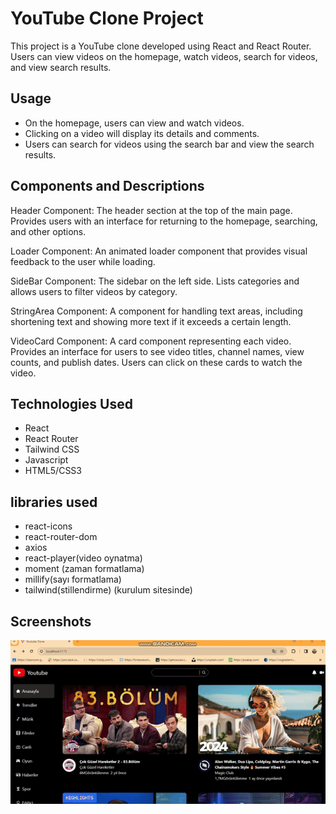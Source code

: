 <h1>YouTube Clone Project</h1>

This project is a YouTube clone developed using React and React Router. Users can view videos on the homepage, watch videos, search for videos, and view search results.

<h2> Usage</h2>

- On the homepage, users can view and watch videos.
- Clicking on a video will display its details and comments.
- Users can search for videos using the search bar and view the search results.

<h2>Components and Descriptions </h2>

Header Component:
The header section at the top of the main page. Provides users with an interface for returning to the homepage, searching, and other options.

Loader Component:
An animated loader component that provides visual feedback to the user while loading.

SideBar Component:
The sidebar on the left side. Lists categories and allows users to filter videos by category.

StringArea Component:
A component for handling text areas, including shortening text and showing more text if it exceeds a certain length.

VideoCard Component:
A card component representing each video. Provides an interface for users to see video titles, channel names, view counts, and publish dates. Users can click on these cards to watch the video.

<h2> Technologies Used</h2>

- React
- React Router
- Tailwind CSS
- Javascript
- HTML5/CSS3

<h2>libraries used </h2>

- react-icons
- react-router-dom
- axios
- react-player(video oynatma)
- moment (zaman formatlama)
- millify(sayı formatlama)
- tailwind(stillendirme) (kurulum sitesinde)

<h2>Screenshots</h2>

![](/public/Youtube%20Clone.gif)

